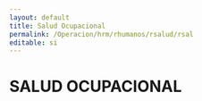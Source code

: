 ```yaml
---
layout: default
title: Salud Ocupacional
permalink: /Operacion/hrm/rhumanos/rsalud/rsal
editable: si
---
```


# SALUD OCUPACIONAL 
